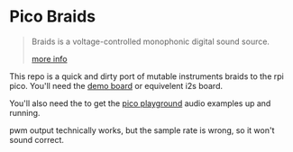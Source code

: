 Pico Braids
==
> Braids is a voltage-controlled monophonic digital sound source.
> 
> [more info](http://mutable-instruments.net/modules/braids)

This repo is a quick and dirty port of mutable instruments braids to the rpi pico. You'll need the [demo board](https://shop.pimoroni.com/products/pimoroni-pico-vga-demo-base) or equivelent i2s board.

You'll also need the to get the [pico playground](https://github.com/raspberrypi/pico-playground) audio examples up and running.

pwm output technically works, but the sample rate is wrong, so it won't sound correct.